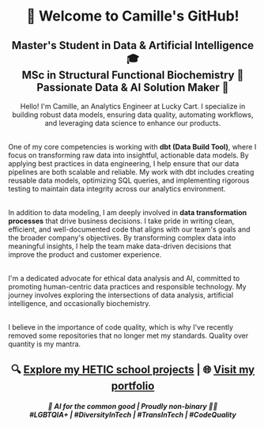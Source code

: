 <h1 align="center">👋 Welcome to Camille's GitHub!</h1>

<h2 align="center">
  Master's Student in Data & Artificial Intelligence 🎓<br>
  MSc in Structural Functional Biochemistry 🧬<br>
  Passionate Data & AI Solution Maker 🚀
</h2>

<p align="center">
   Hello! I'm Camille, an Analytics Engineer at Lucky Cart. I specialize in building robust data models, ensuring data quality, automating workflows, and leveraging data science to enhance our products.<br><br>
   
   One of my core competencies is working with **dbt (Data Build Tool)**, where I focus on transforming raw data into insightful, actionable data models. By applying best practices in data engineering, I help ensure that our data pipelines are both scalable and reliable. My work with dbt includes creating reusable data models, optimizing SQL queries, and implementing rigorous testing to maintain data integrity across our analytics environment.<br><br>
   
   In addition to data modeling, I am deeply involved in **data transformation processes** that drive business decisions. I take pride in writing clean, efficient, and well-documented code that aligns with our team's goals and the broader company's objectives. By transforming complex data into meaningful insights, I help the team make data-driven decisions that improve the product and customer experience.<br><br>
   
   I'm a dedicated advocate for ethical data analysis and AI, committed to promoting human-centric data practices and responsible technology. My journey involves exploring the intersections of data analysis, artificial intelligence, and occasionally biochemistry.<br><br>
   
   I believe in the importance of code quality, which is why I've recently removed some repositories that no longer met my standards. Quality over quantity is my mantra.
</p>

<h2 align="center">
    🔍 <a href="https://github.com/projet-md5-lebrun">Explore my HETIC school projects</a> | 🌐 <a href="https://camlebrun.github.io">Visit my portfolio</a>
</h2>

<h5 align="center">
  🌈 AI for the common good | Proudly non-binary 🏳️‍⚧️<br>
  #LGBTQIA+ | #DiversityInTech | #TransInTech | #CodeQuality
</h5>
